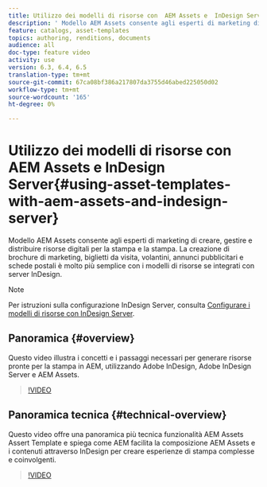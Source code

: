 ```yaml
---
title: Utilizzo dei modelli di risorse con  AEM Assets e  InDesign Server
description: ' Modello AEM Assets consente agli esperti di marketing di creare, gestire e distribuire risorse digitali per la stampa e la stampa. La creazione di brochure di marketing, biglietti da visita, volantini, annunci pubblicitari e schede postali è molto più semplice con i modelli di risorse se integrati con  server InDesign. '
feature: catalogs, asset-templates
topics: authoring, renditions, documents
audience: all
doc-type: feature video
activity: use
version: 6.3, 6.4, 6.5
translation-type: tm+mt
source-git-commit: 67ca08bf386a217807da3755d46abed225050d02
workflow-type: tm+mt
source-wordcount: '165'
ht-degree: 0%

---
```



# Utilizzo dei modelli di risorse con  AEM Assets e  InDesign Server{#using-asset-templates-with-aem-assets-and-indesign-server}

 Modello AEM Assets consente agli esperti di marketing di creare, gestire e distribuire risorse digitali per la stampa e la stampa. La creazione di brochure di marketing, biglietti da visita, volantini, annunci pubblicitari e schede postali è molto più semplice con i modelli di risorse se integrati con  server InDesign.

>[!NOTE]
>
>Per istruzioni sulla configurazione  InDesign Server, consulta [Configurare i modelli di risorse con  InDesign Server](asset-templates-technical-video-setup.md).

## Panoramica {#overview}

Questo video illustra i concetti e i passaggi necessari per generare risorse pronte per la stampa in AEM, utilizzando  Adobe InDesign,  Adobe InDesign Server e  AEM Assets.

>[!VIDEO](https://video.tv.adobe.com/v/25170?quality=12&learn=on)

## Panoramica tecnica {#technical-overview}

Questo video offre una panoramica più tecnica  funzionalità AEM Assets Assert Template e spiega come AEM facilita la composizione  AEM Assets e i contenuti attraverso  InDesign per creare esperienze di stampa complesse e coinvolgenti.

>[!VIDEO](https://video.tv.adobe.com/v/17071/?quality=9&learn=on)